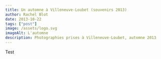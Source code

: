 ```yaml
---
title: Un automne à Villeneuve-Loubet (souvenirs 2013)
author: Rachel Blot
date: 2013-10-22
tags: ["post"]
image: /assets/logo.svg
imageAlt: L'automne
description: Photographies prises à Villeneuve-Loubet, automne 2013 
---
```


Test